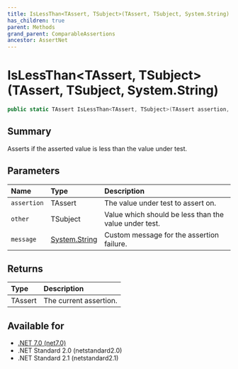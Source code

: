 ```yaml
---
title: IsLessThan<TAssert, TSubject>(TAssert, TSubject, System.String)
has_children: true
parent: Methods
grand_parent: ComparableAssertions
ancestor: AssertNet
---
```

# IsLessThan&lt;TAssert, TSubject&gt;(TAssert, TSubject, System.String)

```csharp
public static TAssert IsLessThan<TAssert, TSubject>(TAssert assertion, TSubject other, System.String message);
```

## Summary
Asserts if the asserted value is less than the value under test.

## Parameters
|Name|Type|Description|
|:-|:-|:-|
|`assertion`|TAssert|The value under test to assert on.|
|`other`|TSubject|Value which should be less than the value under test.|
|`message`|[System.String](https://learn.microsoft.com/en-us/dotnet/api/system.string)|Custom message for the assertion failure.|

## Returns
|Type|Description|
|:-|:-|
|TAssert|The current assertion.|

## Available for
- [.NET 7.0 (net7.0)](https://versionsof.net/core/7.0/)
- .NET Standard 2.0 (netstandard2.0)
- .NET Standard 2.1 (netstandard2.1)
